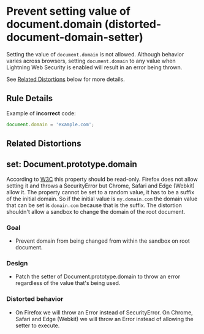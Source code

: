 # Prevent setting value of document.domain (distorted-document-domain-setter)

Setting the value of `document.domain` is not allowed. Although behavior varies across browsers, setting `document.domain` to any value when Lightning Web Security is enabled will result in an error being thrown.

See [Related Distortions](#related-distortions) below for more details.

## Rule Details

Example of **incorrect** code:

```js
document.domain = 'example.com';
```

## Related Distortions

<!-- START generated embed: @locker/distortion/src/Document/docs/domain-setter.md -->
## set: Document.prototype.domain

According to [W3C](https://www.w3.org/TR/DOM-Level-2-HTML/html.html#ID-2250147)
this property should be read-only. Firefox does not allow setting it and throws
a SecurityError but Chrome, Safari and Edge (Webkit) allow it. The property cannot
be set to a random value, it has to be a suffix of the initial domain. So if the
initial value is `my.domain.com` the domain value that can be set is `domain.com`
because that is the suffix. The distortion shouldn't allow a sandbox to change the
domain of the root document.

### Goal

- Prevent domain from being changed from within the sandbox on root document.

### Design

- Patch the setter of Document.prototype.domain to throw an error regardless of
the value that's being used.

### Distorted behavior

- On Firefox we will throw an Error instead of SecurityError. On Chrome, Safari
and Edge (Webkit) we will throw an Error instead of allowing the setter to execute.
<!-- END generated embed please keep comment here to allow auto update -->
